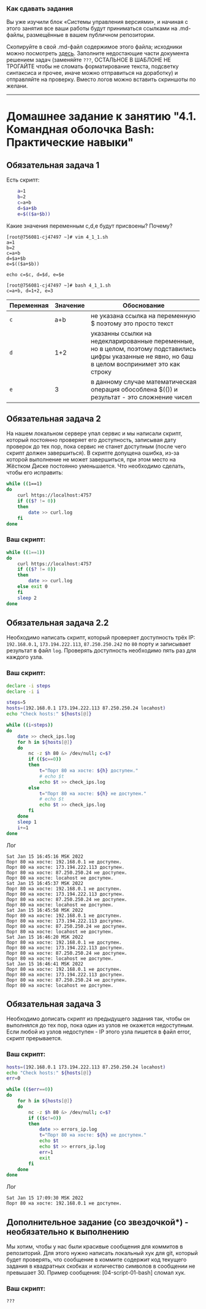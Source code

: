 ### Как сдавать задания

Вы уже изучили блок «Системы управления версиями», и начиная с этого занятия все ваши работы будут приниматься ссылками на .md-файлы, размещённые в вашем публичном репозитории.

Скопируйте в свой .md-файл содержимое этого файла; исходники можно посмотреть [здесь](https://raw.githubusercontent.com/netology-code/sysadm-homeworks/devsys10/04-script-01-bash/README.md). Заполните недостающие части документа решением задач (заменяйте `???`, ОСТАЛЬНОЕ В ШАБЛОНЕ НЕ ТРОГАЙТЕ чтобы не сломать форматирование текста, подсветку синтаксиса и прочее, иначе можно отправиться на доработку) и отправляйте на проверку. Вместо логов можно вставить скриншоты по желани.

---


# Домашнее задание к занятию "4.1. Командная оболочка Bash: Практические навыки"

## Обязательная задача 1

Есть скрипт:
```bash
    a=1
    b=2
    c=a+b
    d=$a+$b
    e=$(($a+$b))
```

Какие значения переменным c,d,e будут присвоены? Почему?
```
[root@756081-cj47497 ~]# vim 4_1_1.sh 
a=1
b=2
c=a+b
d=$a+$b
e=$(($a+$b))

echo c=$c, d=$d, e=$e

[root@756081-cj47497 ~]# bash 4_1_1.sh 
c=a+b, d=1+2, e=3
```


| Переменная  | Значение | Обоснование |
| ------------- | ------------- | ------------- |
| `c`  | a+b  | не указана ссылка на переменную $ поэтому это просто текст |
| `d`  | 1+2  | указанны ссылки на недекларированные переменные, но в целом, поэтому подставились цифры указанные не явно, но баш в целом воспринимет это как строку |
| `e`  | 3  | в данному случае математическая операция обособлена $(()) и результат - это сложнение чисел |


## Обязательная задача 2
На нашем локальном сервере упал сервис и мы написали скрипт, который постоянно проверяет его доступность, записывая дату проверок до тех пор, пока сервис не станет доступным (после чего скрипт должен завершиться). В скрипте допущена ошибка, из-за которой выполнение не может завершиться, при этом место на Жёстком Диске постоянно уменьшается. Что необходимо сделать, чтобы его исправить:
```bash
while ((1==1)
do
	curl https://localhost:4757
	if (($? != 0))
	then
		date >> curl.log
	fi
done
```

### Ваш скрипт:
```bash
while ((1==1))
do
	curl https://localhost:4757
	if (($? != 0))
	then
		date >> curl.log
	else exit 0
	fi
	sleep 2
done
```
## Обязательная задача 2.2
Необходимо написать скрипт, который проверяет доступность трёх IP: `192.168.0.1`, `173.194.222.113`, `87.250.250.242` по `80` порту и записывает результат в файл `log`. Проверять доступность необходимо пять раз для каждого узла.

### Ваш скрипт:
```bash
declare -i steps
declare -i i

steps=5	  	
hosts=(192.168.0.1 173.194.222.113 87.250.250.24 locahost)
echo "Check hosts:" ${hosts[@]}

while ((i<steps))
do
	date >> check_ips.log
	for h in ${hosts[@]}
	do
		nc -z $h 80 &> /dev/null; c=$? 
		if (($c==0))
		then
			t="Порт 80 на хосте: ${h} доступен."
			# echo $t
			echo $t >> check_ips.log
		else 
			t="Порт 80 на хосте: ${h} не доступен."
			# echo $t
			echo $t >> check_ips.log
		fi
	done
	sleep 1
	i+=1
done
```
Лог
```
Sat Jan 15 16:45:16 MSK 2022
Порт 80 на хосте: 192.168.0.1 не доступен.
Порт 80 на хосте: 173.194.222.113 доступен.
Порт 80 на хосте: 87.250.250.24 не доступен.
Порт 80 на хосте: locahost не доступен.
Sat Jan 15 16:45:37 MSK 2022
Порт 80 на хосте: 192.168.0.1 не доступен.
Порт 80 на хосте: 173.194.222.113 доступен.
Порт 80 на хосте: 87.250.250.24 не доступен.
Порт 80 на хосте: locahost не доступен.
Sat Jan 15 16:45:58 MSK 2022
Порт 80 на хосте: 192.168.0.1 не доступен.
Порт 80 на хосте: 173.194.222.113 доступен.
Порт 80 на хосте: 87.250.250.24 не доступен.
Порт 80 на хосте: locahost не доступен.
Sat Jan 15 16:46:20 MSK 2022
Порт 80 на хосте: 192.168.0.1 не доступен.
Порт 80 на хосте: 173.194.222.113 доступен.
Порт 80 на хосте: 87.250.250.24 не доступен.
Порт 80 на хосте: locahost не доступен.
Sat Jan 15 16:46:41 MSK 2022
Порт 80 на хосте: 192.168.0.1 не доступен.
Порт 80 на хосте: 173.194.222.113 доступен.
Порт 80 на хосте: 87.250.250.24 не доступен.
Порт 80 на хосте: locahost не доступен.
```
## Обязательная задача 3
Необходимо дописать скрипт из предыдущего задания так, чтобы он выполнялся до тех пор, пока один из узлов не окажется недоступным. Если любой из узлов недоступен - IP этого узла пишется в файл error, скрипт прерывается.

### Ваш скрипт:
```bash
hosts=(192.168.0.1 173.194.222.113 87.250.250.24 locahost)
echo "Check hosts:" ${hosts[@]}
err=0

while (($err==0))
do
	for h in ${hosts[@]}
	do
		nc -z $h 80 &> /dev/null; c=$? 
		if (($c!=0))
		then
			date >> errors_ip.log
			t="Порт 80 на хосте: ${h} не доступен."
			echo $t
			echo $t >> errors_ip.log
			err=1 
			exit
		fi
	done
done
```
Лог
```
Sat Jan 15 17:09:30 MSK 2022
Порт 80 на хосте: 192.168.0.1 не доступен.

```

## Дополнительное задание (со звездочкой*) - необязательно к выполнению

Мы хотим, чтобы у нас были красивые сообщения для коммитов в репозиторий. Для этого нужно написать локальный хук для git, который будет проверять, что сообщение в коммите содержит код текущего задания в квадратных скобках и количество символов в сообщении не превышает 30. Пример сообщения: \[04-script-01-bash\] сломал хук.

### Ваш скрипт:
```bash
???
```
